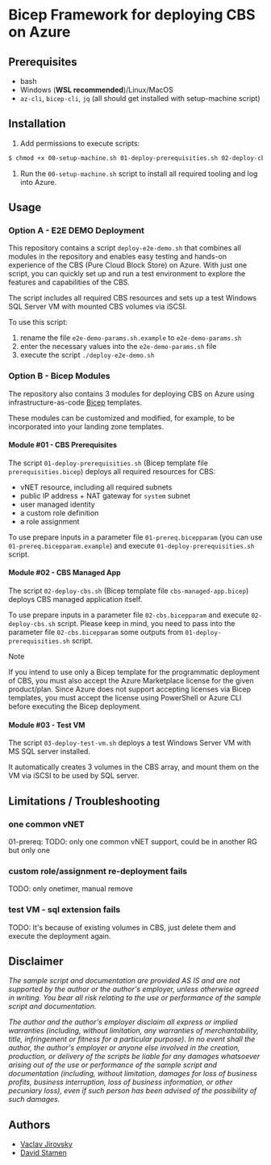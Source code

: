 # Bicep Framework for deploying CBS on Azure

## Prerequisites
- bash
- Windows (**WSL recommended**)/Linux/MacOS
- `az-cli`, `bicep-cli`, `jq` (all should get installed with setup-machine script)

## Installation


1. Add permissions to execute scripts:
```bash
$ chmod +x 00-setup-machine.sh 01-deploy-prerequisities.sh 02-deploy-cbs.sh 03-deploy-test-vm.sh deploy-e2e-demo.sh
```
1. Run the `00-setup-machine.sh` script to install all required tooling and log into Azure.


## Usage

### Option A - E2E DEMO Deployment

This repository contains a script `deploy-e2e-demo.sh` that combines all modules in the repository and enables easy testing and hands-on experience of the CBS (Pure Cloud Block Store) on Azure. 
With just one script, you can quickly set up and run a test environment to explore the features and capabilities of the CBS.

The script includes all required CBS resources and sets up a test Windows SQL Server VM with mounted CBS volumes via iSCSI.

To use this script:
1. rename the file `e2e-demo-params.sh.example` to `e2e-demo-params.sh` 
1. enter the necessary values into the `e2e-demo-params.sh` file
1. execute the script `./deploy-e2e-demo.sh`



### Option B - Bicep Modules

The repository also contains 3 modules for deploying CBS on Azure using infrastructure-as-code [Bicep](https://learn.microsoft.com/en-us/azure/azure-resource-manager/bicep/overview?tabs=bicep) templates.

These modules can be customized and modified, for example, to be incorporated into your landing zone templates.


#### Module #01 - CBS Prerequisites

The script `01-deploy-prerequisities.sh` (Bicep template file `prerequisities.bicep`) deploys all required resources for CBS:
- vNET resource, including all required subnets
- public IP address + NAT gateway for `system` subnet
- user managed identity
- a custom role definition
- a role assignment

To use prepare inputs in a parameter file `01-prereq.bicepparam` (you can use `01-prereq.bicepparam.example`) and execute `01-deploy-prerequisities.sh` script.




#### Module #02 - CBS Managed App

The script `02-deploy-cbs.sh` (Bicep template file `cbs-managed-app.bicep`) deploys CBS managed application itself.

To use prepare inputs in a parameter file `02-cbs.bicepparam` and execute `02-deploy-cbs.sh` script.
Please keep in mind, you need to pass into the parameter file `02-cbs.bicepparam` some outputs from `01-deploy-prerequisities.sh` script.

> [!NOTE]  
> If you intend to use only a Bicep template for the programmatic deployment of CBS, you must also accept the Azure Marketplace license for the given product/plan. Since Azure does not support accepting licenses via Bicep templates, you must accept the license using PowerShell or Azure CLI before executing the Bicep deployment.

#### Module #03 - Test VM

The script `03-deploy-test-vm.sh` deploys a test Windows Server VM with MS SQL server installed.

It automatically creates 3 volumes in the CBS array, and mount them on the VM via iSCSI to be used by SQL server.

## Limitations / Troubleshooting


### one common vNET
01-prereq:
TODO: only one common vNET support, could be in another RG but only one

### custom role/assignment re-deployment fails
TODO: only onetimer, manual remove

### test VM - sql extension fails
TODO: It's because of existing volumes in CBS, just delete them and execute the deployment again.

## Disclaimer

*The sample script and documentation are provided AS IS and are not supported by
the author or the author's employer, unless otherwise agreed in writing. You bear
all risk relating to the use or performance of the sample script and documentation.* 

*The author and the author's employer disclaim all express or implied warranties
(including, without limitation, any warranties of merchantability, title, infringement
or fitness for a particular purpose). In no event shall the author, the author's employer
or anyone else involved in the creation, production, or delivery of the scripts be liable
for any damages whatsoever arising out of the use or performance of the sample script and
documentation (including, without limitation, damages for loss of business profits,
business interruption, loss of business information, or other pecuniary loss), even if
such person has been advised of the possibility of such damages.*


## Authors

- [Vaclav Jirovsky](https://blog.vjirovsky.cz)
- [David Stamen](https://davidstamen.com)